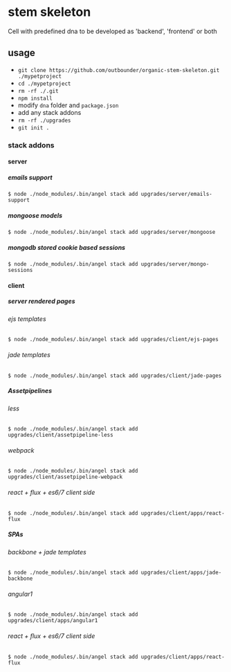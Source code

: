 # stem skeleton

Cell with predefined dna to be developed as 'backend', 'frontend' or both

## usage

- `git clone https://github.com/outbounder/organic-stem-skeleton.git ./mypetproject`
- `cd ./mypetproject`
- `rm -rf ./.git`
- `npm install`
- modify `dna` folder and `package.json`
- add any stack addons
- `rm -rf ./upgrades`
- `git init .`

### stack addons

#### server

##### emails support

    $ node ./node_modules/.bin/angel stack add upgrades/server/emails-support

##### mongoose models

    $ node ./node_modules/.bin/angel stack add upgrades/server/mongoose

##### mongodb stored cookie based sessions

    $ node ./node_modules/.bin/angel stack add upgrades/server/mongo-sessions

#### client

##### server rendered pages

###### ejs templates

    $ node ./node_modules/.bin/angel stack add upgrades/client/ejs-pages

###### jade templates

    $ node ./node_modules/.bin/angel stack add upgrades/client/jade-pages

##### Assetpipelines

###### less

    $ node ./node_modules/.bin/angel stack add upgrades/client/assetpipeline-less

###### webpack

    $ node ./node_modules/.bin/angel stack add upgrades/client/assetpipeline-webpack

###### react + flux + es6/7 client side

    $ node ./node_modules/.bin/angel stack add upgrades/client/apps/react-flux

##### SPAs

###### backbone + jade templates

    $ node ./node_modules/.bin/angel stack add upgrades/client/apps/jade-backbone

###### angular1

    $ node ./node_modules/.bin/angel stack add upgrades/client/apps/angular1

###### react + flux + es6/7 client side

    $ node ./node_modules/.bin/angel stack add upgrades/client/apps/react-flux
